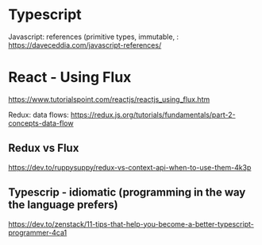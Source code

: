 # Typescript

Javascript: references (primitive types, immutable, : https://daveceddia.com/javascript-references/

# React - Using Flux

https://www.tutorialspoint.com/reactjs/reactjs_using_flux.htm

Redux: data flows: https://redux.js.org/tutorials/fundamentals/part-2-concepts-data-flow

## Redux vs Flux

https://dev.to/ruppysuppy/redux-vs-context-api-when-to-use-them-4k3p

## Typescrip - idiomatic (programming in the way the language prefers)

https://dev.to/zenstack/11-tips-that-help-you-become-a-better-typescript-programmer-4ca1

